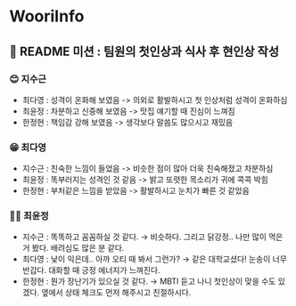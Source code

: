 # WooriInfo

## 📝 README 미션 : 팀원의 첫인상과 식사 후 현인상 작성

### 😊 지수근

- 최다영 : 성격이 온화해 보였음 -> 의외로 활발하시고 첫 인상처럼 성격이 온화하심
- 최윤정 : 차분하고 신중해 보였음 -> 맛집 얘기할 때 진심이 느껴짐
- 한정현 : 책임감 강해 보였음 -> 생각보다 말씀도 많으시고 재밌음

### 😁 최다영

- 지수근 : 친숙한 느낌이 들었음 -> 비슷한 점이 많아 더욱 친숙해졌고 차분하심
- 최윤정 : 똑부러지는 성격인 것 같음 -> 밝고 또렷한 목소리가 귀에 콕콕 박힘
- 한정현 : 부처같은 느낌을 받았음 -> 활발하시고 눈치가 빠른 것 같았음

### 👩‍💻 최윤정

- 지수근 : 똑똑하고 꼼꼼하실 것 같다. → 비슷하다. 그리고 닭강정.. 나만 많이 먹은 거 봤다. 배려심도 많은 분 같다.
- 최다영 : 낯이 익은데.. 아까 오티 때 봐서 그런가? → 같은 대학교셨다! 눈송이 너무 반갑다. 대화할 때 긍정 에너지가 느껴진다.
- 한정현 : 뭔가 장난기가 있으실 것 같다. → MBTI 듣고 나니 첫인상이 맞을 수도 있겠다. 옆에서 상태 체크도 먼저 해주시고 친절하시다.
